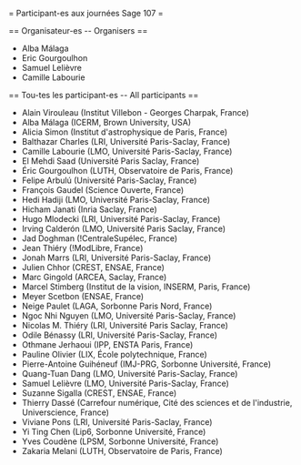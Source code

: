 = Participant-es aux journées Sage 107 =


== Organisateur-es -- Organisers ==

 * Alba Málaga
 * Eric Gourgoulhon
 * Samuel Lelièvre
 * Camille Labourie


== Tou-tes les participant-es -- All participants ==

 * Alain Virouleau (Institut Villebon - Georges Charpak, France)
 * Alba Málaga (ICERM, Brown University, USA)
 * Alicia Simon (Institut d'astrophysique de Paris, France)
 * Balthazar Charles (LRI, Université Paris-Saclay, France)
 * Camille Labourie (LMO, Université Paris-Saclay, France)
 * El Mehdi Saad (Université Paris Saclay, France)
 * Éric Gourgoulhon (LUTH, Observatoire de Paris, France)
 * Felipe Arbulú (Université Paris-Saclay, France)
 * François Gaudel (Science Ouverte, France)
 * Hedi Hadiji (LMO, Université Paris-Saclay, France)
 * Hicham Janati (Inria Saclay, France)
 * Hugo Mlodecki (LRI, Université Paris-Saclay, France)
 * Irving Calderón (LMO, Université Paris Saclay, France)
 * Jad Doghman (!CentraleSupélec, France)
 * Jean Thiéry (!ModLibre, France)
 * Jonah Marrs (LRI, Université Paris-Saclay, France)
 * Julien Chhor (CREST, ENSAE, France)
 * Marc Gingold (ARCEA, Saclay, France)
 * Marcel Stimberg (Institut de la vision, INSERM, Paris, France)
 * Meyer Scetbon (ENSAE, France)
 * Neige Paulet (LAGA, Sorbonne Paris Nord, France)
 * Ngoc Nhi Nguyen (LMO, Université Paris-Saclay, France)
 * Nicolas M. Thiéry (LRI, Université Paris Saclay, France)
 * Odile Bénassy (LRI, Université Paris-Saclay, France)
 * Othmane Jerhaoui (IPP, ENSTA Paris, France)
 * Pauline Olivier (LIX, École polytechnique, France)
 * Pierre-Antoine Guihéneuf (IMJ-PRG, Sorbonne Université, France)
 * Quang-Tuan Dang (LMO, Université Paris-Saclay, France)
 * Samuel Lelièvre (LMO, Université Paris-Saclay, France)
 * Suzanne Sigalla (CREST, ENSAE, France)
 * Thierry Dassé (Carrefour numérique, Cité des sciences et de l'industrie, Universcience, France)
 * Viviane Pons (LRI, Université Paris-Saclay, France)
 * Yi Ting Chen (Lip6, Sorbonne Université, France)
 * Yves Coudène (LPSM, Sorbonne Université, France)
 * Zakaria Melani (LUTH, Observatoire de Paris, France)
